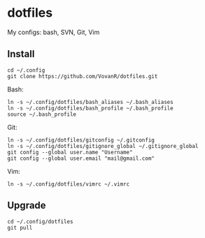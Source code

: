 dotfiles
========

My configs: bash, SVN, Git, Vim

Install
-------

    cd ~/.config
    git clone https://github.com/VovanR/dotfiles.git

Bash:

    ln -s ~/.config/dotfiles/bash_aliases ~/.bash_aliases
    ln -s ~/.config/dotfiles/bash_profile ~/.bash_profile
    source ~/.bash_profile

Git:

    ln -s ~/.config/dotfiles/gitconfig ~/.gitconfig
    ln -s ~/.config/dotfiles/gitignore_global ~/.gitignore_global
    git config --global user.name "Username"
    git config --global user.email "mail@gmail.com"

Vim:

    ln -s ~/.config/dotfiles/vimrc ~/.vimrc

Upgrade
-------

    cd ~/.config/dotfiles
    git pull
